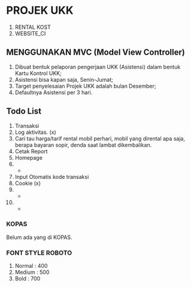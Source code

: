 # PROJEK UKK

1. RENTAL KOST
2. WEBSITE_CI

## MENGGUNAKAN MVC (Model View Controller)

1. Dibuat bentuk pelaporan pengerjaan UKK (Asistensi) dalam bentuk Kartu Kontrol UKK;
2. Asistensi bisa kapan saja, Senin-Jumat;
3. Target penyelesaian Projek UKK adalah bulan Desember;
4. Defaultnya Asistensi per 3 hari.

## Todo List

1. Transaksi
2. Log aktivitas. (x)
3. Cari tau harga/tarif rental mobil perhari,
   mobil yang dirental apa saja,
   berapa bayaran sopir,
   denda saat lambat dikembalikan.
4. Cetak Report
5. Homepage
6. -
7. Input Otomatis kode transaksi
8. Cookie (x)
9. -
10. -

### KOPAS

Belum ada yang di KOPAS.

### FONT STYLE ROBOTO

1. Normal : 400
2. Medium : 500
3. Bold : 700
